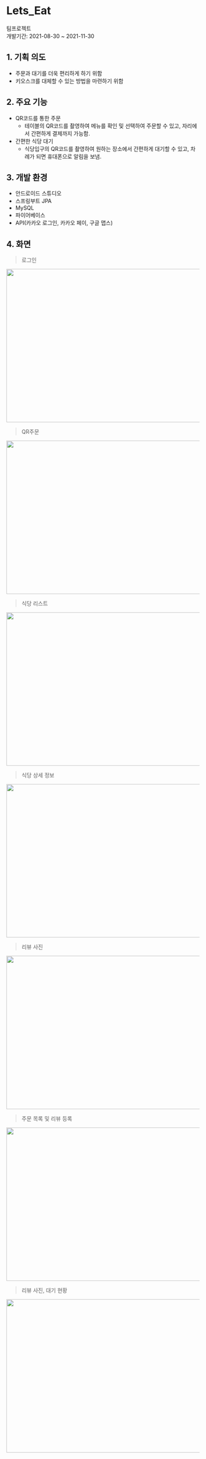 # Lets_Eat
팀프로젝트<br/>
개발기간: 2021-08-30 ~ 2021-11-30
## 1. 기획 의도
+ 주문과 대기를 더욱 편리하게 하기 위함
+ 키오스크를 대체할 수 있는 방법을 마련하기 위함
## 2. 주요 기능
+ QR코드를 통한 주문
  + 테이블의 QR코드를 촬영하여 메뉴를 확인 및 선택하여 주문할 수 있고, 자리에서 간편하게 결제까지 가능함.
+ 간편한 식당 대기
  + 식당입구의 QR코드를 촬영하여 원하는 장소에서 간편하게 대기할 수 있고, 차례가 되면 휴대폰으로 알림을 보냄.
## 3. 개발 환경
+ 안드로이드 스튜디오
+ 스프링부트 JPA
+ MySQL
+ 파이어베이스
+ API(카카오 로그인, 카카오 페이, 구글 맵스)
## 4. 화면
> 로그인<br/>
> 
<img src ="https://user-images.githubusercontent.com/89851529/153701722-91866b6d-7229-4fe1-840b-45870c00d3ed.png" width = "800" height = "400"/>

> QR주문<br/>
> 
<img src ="https://user-images.githubusercontent.com/89851529/153701568-0722860b-332c-4734-ae5f-4c2939ebf540.png" width = "800" height = "400"/>

> 식당 리스트<br/>
> 
<img src ="https://user-images.githubusercontent.com/89851529/153701775-077ff50e-2562-46c2-a1e4-9aa496c536f0.png" width = "800" height = "400"/>

> 식당 상세 정보<br/>
> 
<img src ="https://user-images.githubusercontent.com/89851529/153701786-1e207d3f-b681-4953-b306-35a0584f15d2.png" width = "800" height = "400"/>

> 리뷰 사진<br/>
> 
<img src ="https://user-images.githubusercontent.com/89851529/153701803-d38ccada-ed45-4ce3-a13f-faf5642f53a2.png" width = "800" height = "400"/>

> 주문 목록 및 리뷰 등록<br/>
> 
<img src ="https://user-images.githubusercontent.com/89851529/153701811-c05eb076-c745-4174-a9d6-f4eed671fcbd.png" width = "800" height = "400"/>

> 리뷰 사진, 대기 현황<br/>
> 
<img src ="https://user-images.githubusercontent.com/89851529/153701817-1bfe468b-fec9-4247-8b8e-cdfc5bb74142.png" width = "800" height = "400"/>
